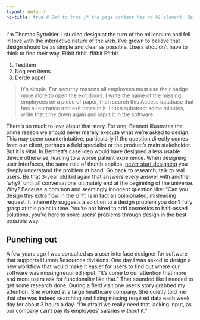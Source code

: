 ```yaml
---
layout: default
no-title: true # Set to true if the page content has no h1 element. Because if it has, we don't want the header text to be a h1.
---
```


I'm Thomas Byttebier. I studied design at the turn of the millennium and fell in love with the interactive nature of the web. I’ve grown to believe that design should be as simple and clear as possible. Users shouldn’t have to think to find their way. Fitbit fitbit. ffitbit Ffitbit

1. Testitem
2. Nog een items
3. Derde appel

> It's simple. For security reasons all employees must use their badge once more to open the exit doors. I write the name of the missing employees on a piece of paper, then search this Access database that has all entrance and exit times in it. I then substract some minutes, write that time down again and input it in the software.


There’s so much to love about that story. For one, Bennett illustrates the prime reason we should never merely execute what we’re asked to design. This may seem counterintuitive, particularly if the question directly comes from our client, perhaps a field specialist or the product’s main stakeholder. But it is vital. In Bennett’s case Ideo would have designed a less usable device otherwise, leading to a worse patient experience.
When designing user interfaces, the same rule of thumb applies: [never start designing](http://google.be) you deeply understand the problem at hand. Go back to research, talk to real users. Be that 3-year old kid again that answers every answer with another ‘why?’ until all conversations ultimately end at the beginning of the universe.
Why? Because a common and seemingly innocent question like: “Can you design this extra flow in the UI?”, is in fact an opinionated, misleading request. It inherently suggests a solution to a design problem you don’t fully grasp at this point in time. You’re not hired to add cosmetics to half-assed solutions, you’re here to solve users’ problems through design in the best possible way.

## Punching out

A few years ago I was consulted as a user interface designer for software that supports Human Resources divisions. One day I was asked to design a new workflow that would make it easier for users to find out where our software was missing required input. “It’s come to our attention that more and more users ask for functionality like that.”
That sounded like I needed to get some research done. During a field visit one user’s story grabbed my attention. She worked at a large healthcare company. She quietly told me that she was indeed searching and fixing missing required data each week day for about 3 hours a day. “I’m afraid we really need that lacking input, as our company can’t pay its employees’ salaries without it.”
